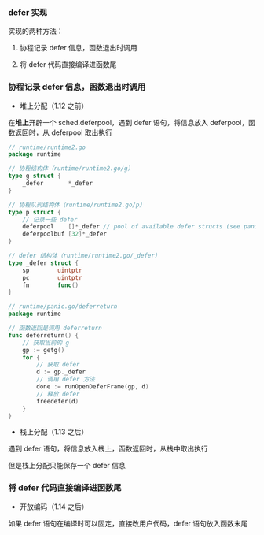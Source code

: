 ### defer 实现

实现的两种方法：

1. 协程记录 defer 信息，函数退出时调用

2. 将 defer 代码直接编译进函数尾


### 协程记录 defer 信息，函数退出时调用

* 堆上分配（1.12 之前）

在**堆上**开辟一个 sched.deferpool，遇到 defer 语句，将信息放入 deferpool，函数返回时，从 deferpool 取出执行

```go
// runtime/runtime2.go
package runtime

// 协程结构体（runtime/runtime2.go/g）
type g struct {
	_defer       *_defer
}

// 协程队列结构体（runtime/runtime2.go/p）
type p struct {
	// 记录一些 defer
	deferpool    []*_defer // pool of available defer structs (see panic.go)
	deferpoolbuf [32]*_defer
}

// defer 结构体（runtime/runtime2.go/_defer）
type _defer struct {
	sp        uintptr
	pc        uintptr
	fn        func()
}
```

```go
// runtime/panic.go/deferreturn
package runtime

// 函数返回是调用 deferreturn
func deferreturn() {
	// 获取当前的 g
	gp := getg()
	for {
		// 获取 defer
		d := gp._defer
		// 调用 defer 方法
		done := runOpenDeferFrame(gp, d)
        // 释放 defer
		freedefer(d)
	}
}
```


* 栈上分配（1.13 之后）

遇到 defer 语句，将信息放入栈上，函数返回时，从栈中取出执行

但是栈上分配只能保存一个 defer 信息


### 将 defer 代码直接编译进函数尾

* 开放编码（1.14 之后）

如果 defer 语句在编译时可以固定，直接改用户代码，defer 语句放入函数末尾
